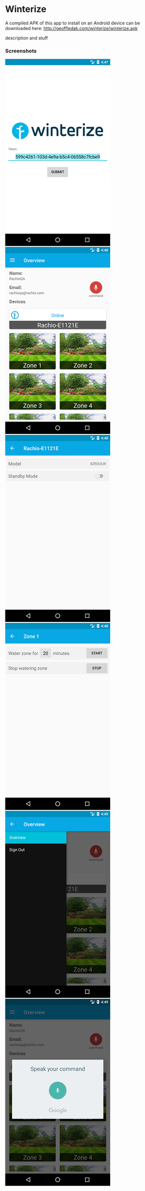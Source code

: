 # Winterize

A compiled APK of this app to install on an Android device can be downloaded here:
http://geoffledak.com/winterize/winterize.apk

description and stuff


### Screenshots

![Login Screen](/screenshots/screenshot1.png "Login Screen") ![Overview](/screenshots/screenshot2.png "Overview")
![Device Detail](/screenshots/screenshot3.png "Device Detail") ![Zone Detail](/screenshots/screenshot4.png "Zone Detail")
![Navigation Drawer](/screenshots/screenshot5.png "Navigation Drawer") ![Voice Command](/screenshots/screenshot6.png "Voice Command")